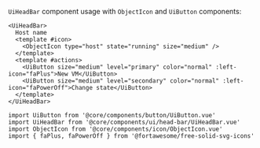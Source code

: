 `UiHeadBar` component usage with `ObjectIcon` and `UiButton` components:

```vue-template
<UiHeadBar>
  Host name
  <template #icon>
    <ObjectIcon type="host" state="running" size="medium" />
  </template>
  <template #actions>
    <UiButton size="medium" level="primary" color="normal" :left-icon="faPlus">New VM</UiButton>
    <UiButton size="medium" level="secondary" color="normal" :left-icon="faPowerOff">Change state</UiButton>
  </template>
</UiHeadBar>
```

```vue-script
import UiButton from '@core/components/button/UiButton.vue'
import UiHeadBar from '@core/components/ui/head-bar/UiHeadBar.vue'
import ObjectIcon from '@core/components/icon/ObjectIcon.vue'
import { faPlus, faPowerOff } from '@fortawesome/free-solid-svg-icons'
```
